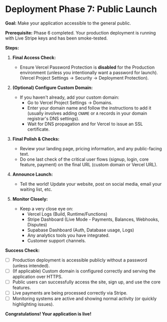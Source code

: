 # Deployment Phase 7: Public Launch

**Goal:** Make your application accessible to the general public.

**Prerequisite:** Phase 6 completed. Your production deployment is running with Live Stripe keys and has been smoke-tested.

**Steps:**

1.  **Final Access Check:**
    *   Ensure Vercel Password Protection is **disabled** for the Production environment (unless you intentionally want a password for launch). (Vercel Project Settings -> Security -> Deployment Protection).

2.  **(Optional) Configure Custom Domain:**
    *   If you haven't already, add your custom domain:
        *   Go to Vercel Project Settings -> Domains.
        *   Enter your domain name and follow the instructions to add it (usually involves adding `CNAME` or `A` records in your domain registrar's DNS settings).
        *   Wait for DNS propagation and for Vercel to issue an SSL certificate.

3.  **Final Polish & Checks:**
    *   Review your landing page, pricing information, and any public-facing text.
    *   Do one last check of the critical user flows (signup, login, core feature, payment) on the final URL (custom domain or Vercel URL).

4.  **Announce Launch:**
    *   Tell the world! Update your website, post on social media, email your waiting list, etc.

5.  **Monitor Closely:**
    *   Keep a very close eye on:
        *   Vercel Logs (Build, Runtime/Functions)
        *   Stripe Dashboard (Live Mode - Payments, Balances, Webhooks, Disputes)
        *   Supabase Dashboard (Auth, Database usage, Logs)
        *   Any analytics tools you have integrated.
        *   Customer support channels.

**Success Check:**

*   [ ] Production deployment is accessible publicly without a password (unless intended).
*   [ ] (If applicable) Custom domain is configured correctly and serving the application over HTTPS.
*   [ ] Public users can successfully access the site, sign up, and use the core features.
*   [ ] Live payments are being processed correctly via Stripe.
*   [ ] Monitoring systems are active and showing normal activity (or quickly highlighting issues).

**Congratulations! Your application is live!** 